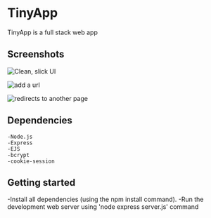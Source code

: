 # TinyApp
TinyApp is a full stack web app 


## Screenshots


![Clean, slick UI](https://i.imgur.com/Ym5ot9R.png?1)

![add a url](https://i.imgur.com/vbUk7QJ.png?1)

![redirects to another page](https://i.imgur.com/tOnjl87.jpg)




## Dependencies
```
-Node.js
-Express
-EJS
-bcrypt
-cookie-session
```
## Getting started
-Install all dependencies (using the npm install command).
-Run the development web server using 'node express server.js' command



